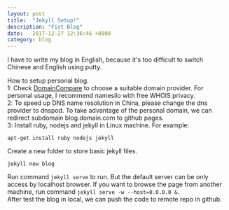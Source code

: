 ```yaml
---
layout: post
title:  "Jekyll Setup!"
description: "Fist Blog"
date:   2017-12-27 12:36:46 +0800
category: blog
---
```

I have to write my blog in English, because it's too difficult to switch Chinese
and English using putty.

How to setup personal blog.<br>
1: Check [DomainCompare][compare] to choose a suitable domain provider. For 
personal usage, I recommend namesilo with free WHOIS privacy.<br>
2: To speed up DNS name resolution in China, please change the dns provider 
to dnspod. To take advantage of the personal domain, we can redirect subdomain 
blog.domain.com to github pages.<br>
3: Install ruby, nodejs and jekyll in Linux machine. For example:
```
apt-get install ruby nodejs jekyll
```
Create a new folder to store basic jekyll files.
```
jekyll new blog
```
Run command `jekyll serve` to run. But the default server can be only access by
localhost browser. If you want to browse the page from another machine, run 
command `jekyll serve -w --host=0.0.0.0 &`.<br>
After test the blog in local, we can push the code to remote repo in github.

[compare]: https://www.domcomp.com
